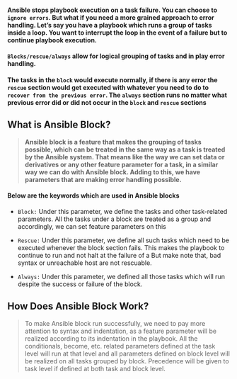 #### Ansible stops playbook execution on a task failure. You can choose to `ignore errors`. But what if you need a more grained approach to error handling. Let’s say you have a playbook which runs a group of tasks inside a loop. You want to interrupt the loop in the event of a failure but to continue playbook execution.

#### `Blocks/rescue/always` allow for logical grouping of tasks and in play error handling. 

#### The tasks in the `block` would execute normally, if there is any error the `rescue` section would get executed with whatever you need to do to `recover from the previous error`. The `always` section runs no matter what previous error did or did not occur in the `block` and `rescue` sections


## What is Ansible Block?

> **Ansible block is a feature that makes the grouping of tasks possible, which can be treated in the same way as a task is treated by the Ansible system. That means like the way we can set data or derivatives or any other feature parameter for a task, in a similar way we can do with Ansible block. Adding to this, we have parameters that are making error handling possible.** 

#### Below are the keywords which are used in Ansible blocks

* `Block:` Under this parameter, we define the tasks and other task-related parameters. All the tasks under a block are treated as a group and accordingly, we can set feature parameters on this

* `Rescue:` Under this parameter, we define all such tasks which need to be executed whenever the block section fails. This makes the playbook to continue to run and not halt at the failure of a But make note that, bad syntax or unreachable host are not rescuable.

* `Always:` Under this parameter, we defined all those tasks which will run despite the success or failure of the block.


## How Does Ansible Block Work?

> To make Ansible block run successfully, we need to pay more attention to syntax and indentation, as a feature parameter will be realized according to its indentation in the playbook. All the conditionals, become, etc. related parameters defined at the task level will run at that level and all parameters defined on block level will be realized on all tasks grouped by block. Precedence will be given to task level if defined at both task and block level.
